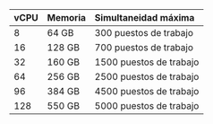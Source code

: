 | vCPU | Memoria | Simultaneidad máxima    |
|:---- |:------- |:----------------------- |
| 8    | 64 GB   | 300 puestos de trabajo  |
| 16   | 128 GB  | 700 puestos de trabajo  |
| 32   | 160 GB  | 1500 puestos de trabajo |
| 64   | 256 GB  | 2500 puestos de trabajo |
| 96   | 384 GB  | 4500 puestos de trabajo |
| 128  | 550 GB  | 5000 puestos de trabajo |
